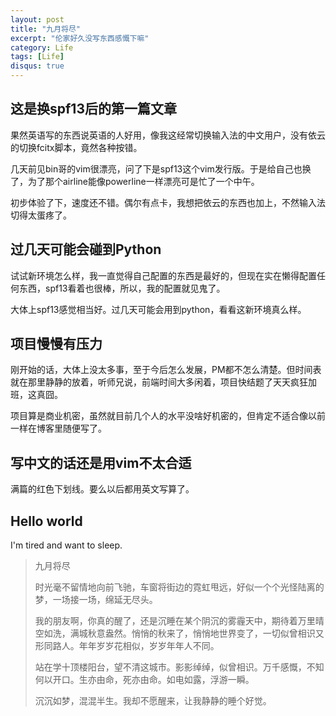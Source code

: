 ```yaml
---
layout: post
title: "九月将尽"
excerpt: "伦家好久没写东西感慨下嘛"
category: Life
tags: [Life]
disqus: true
---
```



## 这是换spf13后的第一篇文章

果然英语写的东西说英语的人好用，像我这经常切换输入法的中文用户，没有依云的切换fcitx脚本，竟然各种按错。

几天前见bin哥的vim很漂亮，问了下是spf13这个vim发行版。于是给自己也换了，为了那个airline能像powerline一样漂亮可是忙了一个中午。

初步体验了下，速度还不错。偶尔有点卡，我想把依云的东西也加上，不然输入法切得太蛋疼了。

## 过几天可能会碰到Python

试试新环境怎么样，我一直觉得自己配置的东西是最好的，但现在实在懒得配置任何东西，spf13看着也很棒，所以，我的配置就见鬼了。

大体上spf13感觉相当好。过几天可能会用到python，看看这新环境真么样。

## 项目慢慢有压力

刚开始的话，大体上没太多事，至于今后怎么发展，PM都不怎么清楚。但时间表就在那里静静的放着，听师兄说，前端时间大多闲着，项目快结题了天天疯狂加班，这真囧。

项目算是商业机密，虽然就目前几个人的水平没啥好机密的，但肯定不适合像以前一样在博客里随便写了。

## 写中文的话还是用vim不太合适

满篇的红色下划线。要么以后都用英文写算了。

## Hello world

I'm tired and want to sleep.

> 九月将尽
>   
> 时光毫不留情地向前飞驰，车窗将街边的霓虹甩远，好似一个个光怪陆离的梦，一场接一场，绵延无尽头。
>   
> 我的朋友啊，你真的醒了，还是沉睡在某个阴沉的雾霾天中，期待着万里晴空如洗，满城秋意盎然。悄悄的秋来了，悄悄地世界变了，一切似曾相识又形同路人。年年岁岁花相似，岁岁年年人不同。
>   
> 站在学十顶楼阳台，望不清这城市。影影绰绰，似曾相识。万千感慨，不知何以开口。生亦由命，死亦由命。如电如露，浮游一瞬。
>   
> 沉沉如梦，混混半生。我却不愿醒来，让我静静的睡个好觉。 
